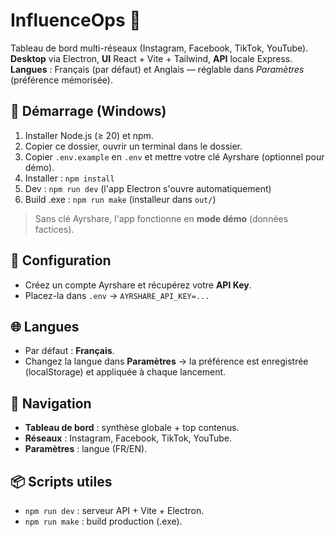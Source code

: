 
# InfluenceOps 🧠
Tableau de bord multi-réseaux (Instagram, Facebook, TikTok, YouTube).  
**Desktop** via Electron, **UI** React + Vite + Tailwind, **API** locale Express.  
**Langues** : Français (par défaut) et Anglais — réglable dans *Paramètres* (préférence mémorisée).

## 🚀 Démarrage (Windows)
1. Installer Node.js (≥ 20) et npm.
2. Copier ce dossier, ouvrir un terminal dans le dossier.
3. Copier `.env.example` en `.env` et mettre votre clé Ayrshare (optionnel pour démo).
4. Installer : `npm install`
5. Dev : `npm run dev` (l'app Electron s'ouvre automatiquement)
6. Build .exe : `npm run make` (installeur dans `out/`)

> Sans clé Ayrshare, l'app fonctionne en **mode démo** (données factices).

## 🔐 Configuration
- Créez un compte Ayrshare et récupérez votre **API Key**.
- Placez-la dans `.env` → `AYRSHARE_API_KEY=...`

## 🌐 Langues
- Par défaut : **Français**.
- Changez la langue dans **Paramètres** → la préférence est enregistrée (localStorage) et appliquée à chaque lancement.

## 🧭 Navigation
- **Tableau de bord** : synthèse globale + top contenus.
- **Réseaux** : Instagram, Facebook, TikTok, YouTube.
- **Paramètres** : langue (FR/EN).

## 📦 Scripts utiles
- `npm run dev` : serveur API + Vite + Electron.
- `npm run make` : build production (.exe).
